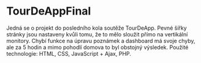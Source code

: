 # TourDeAppFinal
Jedná se o projekt do posledního kola soutěže TourDeApp.
Pevné šířky stránky jsou nastaveny kvůli tomu, že to mělo sloužit přímo na vertikální monitory.
Chybí funkce na úpravu poznámek a dashboard má svoje chyby, ale za 5 hodin a mimo pohodlí domova to byl obstojný výsledek.
Použité technologie: HTML, CSS, JavaScript + Ajax, PHP.
